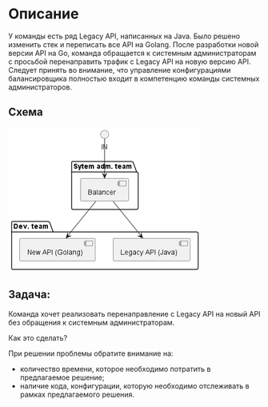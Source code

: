 # Описание
У команды есть ряд Legacy API, написанных на Java.
Было решено изменить стек и переписать все API на Golang.
После разработки новой версии API на Go, команда обращается к системным администраторам
с просьбой перенаправить трафик с Legacy API на новую версию API.
Следует принять во внимание, что управление конфигурациями балансировщика полностью входит в
компетенцию команды системных администраторов.

## Схема
![](../../images/task1_1.png)

## Задача:
Команда хочет реализовать перенаправление c Legacy API на новый API без обращения к системным администраторам.

Как это сделать?

При решении проблемы обратите внимание на:
* количество времени, которое необходимо потратить в предлагаемое решение;
* наличие кода, конфигурации, которую необходимо отслеживать в рамках предлагаемого решения.